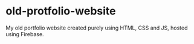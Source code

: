 # old-protfolio-website

My old portfolio website created purely using HTML, CSS and JS, hosted using Firebase.
